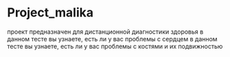# Project_malika
проект предназначен для дистанционной диагностики здоровья
в данном тесте вы узнаете, есть ли у вас проблемы с сердцем
в данном тесте вы узнаете, есть ли у вас проблемы с костями и их подвижностью
